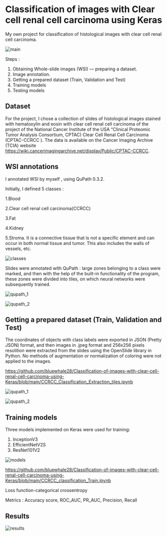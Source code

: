 # Classification of images with Clear cell renal cell carcinoma using Keras
My own project for classification of histological images with clear cell renal cell carcinoma.

![main](https://user-images.githubusercontent.com/55003096/172024737-cc26f37b-e8d8-4bf0-9036-2ff3b1426806.png)

Steps :
1. Obtaining Whole-slide images (WSI) — preparing a dataset.
2. Image annotation.
3. Getting a prepared dataset (Train, Validation and Test)
4. Training models
5. Testing models

## Dataset
For the project, I chose a collection of slides of histological images stained with hematoxylin and eosin with clear cell renal cell carcinoma of the project of the National Cancer Institute of the USA “Clinical Proteomic Tumor Analysis Consortium, CPTAC) Clear Cell Renal Cell Carcinoma (CPTAC-CCRCC ). The data is available on the Cancer Imaging Archive (TCIA) website https://wiki.cancerimagingarchive.net/display/Public/CPTAC-CCRCC.

## WSI annotations
I annotated WSI by myself , using QuPath 0.3.2.

Initially, I defined 5 classes :

1.Blood

2.Clear cell renal cell carcinoma(CCRCC)

3.Fat

4.Kidney

5.Stroma. It is a connective tissue that is not a specific element and can occur in both normal tissue and tumor. This also includes the walls of vessels, etc.

![classes](https://user-images.githubusercontent.com/55003096/172024831-499a6eb4-7cd5-4423-86f1-81bad5325409.png)

Slides were annotated with QuPath : large zones belonging to a class were marked, and then with the help of the built-in functionality of the program, these zones were divided into tiles, on which neural networks were subsequently trained.

![qupath_1](https://user-images.githubusercontent.com/55003096/172024856-313efd51-43af-4c1a-9023-9f2bb642cc9b.png)

![qupath_2](https://user-images.githubusercontent.com/55003096/172024861-16b19ff3-bcb0-40c9-8297-cacef3e95fe1.png)

## Getting a prepared dataset (Train, Validation and Test)

The coordinates of objects with class labels were exported in JSON (Pretty JSON) format, and then images in .jpeg format and 256x256 pixels resolition were extracted from the slides using the OpenSlide library in Python. No methods of augmentation or normalization of coloring were not applied to the images.

https://github.com/bluewhale28/Classification-of-images-with-clear-cell-renal-cell-carcinoma-using-Keras/blob/main/CCRCC_Classification_Extraction_tiles.ipynb

![qupath_1](https://user-images.githubusercontent.com/55003096/172025007-420849b4-ade8-4f7c-8a81-7a2b3fa82e82.png)

![qupath_2](https://user-images.githubusercontent.com/55003096/172025012-2fb82835-5c97-468f-a301-6927bf5ef75f.png)


## Training models
Three models implemented on Keras were used for training:
1. InceptionV3
2. EfficientNetV2S
3. ResNet101V2

![models](https://user-images.githubusercontent.com/55003096/172024941-42d9ac64-874d-4505-8090-47292aea0fb8.png)

https://github.com/bluewhale28/Classification-of-images-with-clear-cell-renal-cell-carcinoma-using-Keras/blob/main/CCRCC_classification_Train.ipynb

Loss function-categorical crossentropy

Metrics : Accuracy score, ROC_AUC, PR_AUC, Precision, Recall

## Results

![results](https://user-images.githubusercontent.com/55003096/172024957-d9b21bfd-80c2-43c8-80af-f97b70ed7293.png)

